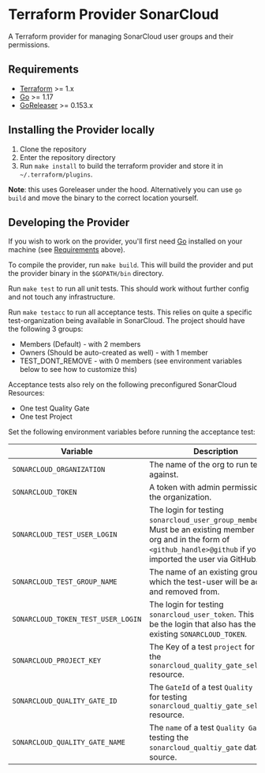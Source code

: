 # Terraform Provider SonarCloud

A Terraform provider for managing SonarCloud user groups and their permissions.

## Requirements

-	[Terraform](https://www.terraform.io/downloads.html) >= 1.x
-	[Go](https://golang.org/doc/install) >= 1.17
-   [GoReleaser](https://goreleaser.com/) >= 0.153.x

## Installing the Provider locally

1. Clone the repository
1. Enter the repository directory
1. Run `make install` to build the terraform provider and store it in `~/.terraform/plugins`. 

**Note**: this uses Goreleaser under the hood. Alternatively you can use `go build` and move the binary to the correct location yourself.

## Developing the Provider

If you wish to work on the provider, you'll first need [Go](http://www.golang.org) installed on your machine (see [Requirements](#requirements) above).

To compile the provider, run `make build`. This will build the provider and put the provider binary in the `$GOPATH/bin` directory.

Run `make test` to run all unit tests. This should work without further config and not touch any infrastructure.

Run `make testacc` to run all acceptance tests. This relies on quite a specific test-organization being available in SonarCloud.
The project should have the following 3 groups:
  
- Members (Default) - with 2 members
- Owners (Should be auto-created as well) - with 1 member
- TEST_DONT_REMOVE - with 0 members (see environment variables below to see how to customize this)

Acceptance tests also rely on the following preconfigured SonarCloud Resources:

- One test Quality Gate
- One test Project
  
 Set the following environment variables before running the acceptance test: 

| Variable | Description |
|---|---|
| `SONARCLOUD_ORGANIZATION` | The name of the org to run tests against. |
| `SONARCLOUD_TOKEN` | A token with admin permissions for the organization. |
| `SONARCLOUD_TEST_USER_LOGIN` | The login for testing `sonarcloud_user_group_member`. Must be an existing member of the org and in the form of `<github_handle>@github` if you have imported the user via GitHub. |
| `SONARCLOUD_TEST_GROUP_NAME` | The name of an existing group to which the test-user will be added and removed from. | 
| `SONARCLOUD_TOKEN_TEST_USER_LOGIN` | The login for testing `sonarcloud_user_token`. This must be the login that also has the existing `SONARCLOUD_TOKEN`. |
| `SONARCLOUD_PROJECT_KEY` | The Key of a test `project` for testing the `sonarcloud_quality_gate_selection` resource. |
| `SONARCLOUD_QUALITY_GATE_ID` | The `GateId` of a test `Quality Gate` for testing `sonarcloud_qualtiy_gate_selection` resource. |
| `SONARCLOUD_QUALITY_GATE_NAME` | The `name` of a test `Quality Gate` for testing the `sonarcloud_qualtiy_gate` data source. |
